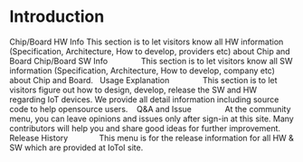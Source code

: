 # Introduction

Chip/Board HW Info
This section is to let visitors know all HW information (Specification, Architecture, How to develop, providers etc) about Chip and Board
Chip/Board SW Info               
This section is to let visitors know all SW information (Specification, Architecture, How to develop, company etc) about Chip and Board.   
Usage Explanation               
This section is to let visitors figure out how to design, develop, release the SW and HW regarding IoT devices. We provide all detail information including source code to help opensource users.    
Q&A and Issue               
At the community menu, you can leave opinions and issues only after sign-in at this site. Many contributors will help you and share good ideas for further improvement.    
Release History              
This menu is for the release information for all HW & SW which are provided at IoToI site.

